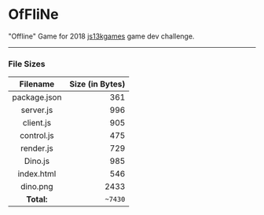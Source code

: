 # OfFliNe
"Offline" Game for 2018 [js13kgames](http://js13kgames.com) game dev challenge.

***

### File Sizes

| Filename           | Size (in Bytes) |
|:------------------:| ---------------:|
| package.json	     | 361	           |
| server.js 	     | 996	           |
| client.js	         | 905  	       |
| control.js	     | 475 	           |
| render.js 	     | 729 	           |
| Dino.js     	     | 985	           |
| index.html         | 546 	           |
| dino.png    	     | 2433	           |
| **Total:** 	     | `~7430` 	       |
